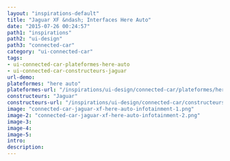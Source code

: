 ```yaml
---
layout: "inspirations-default"
title: "Jaguar XF &ndash; Interfaces Here Auto"
date: "2015-07-26 00:24:57"
path1: "inspirations"
path2: "ui-design"
path3: "connected-car"
category: "ui-connected-car"
tags:
- ui-connected-car-plateformes-here-auto
- ui-connected-car-constructeurs-jaguar
url-demo:
plateformes: "here auto"
plateformes-url: "/inspirations/ui-design/connected-car/plateformes/here-auto/"
constructeurs: "Jaguar"
constructeurs-url: "/inspirations/ui-design/connected-car/constructeurs/jaguar/"
image: "connected-car-jaguar-xf-here-auto-infotainment-1.png"
image-2: "connected-car-jaguar-xf-here-auto-infotainment-2.png"
image-3:
image-4:
image-5:
intro:
description:
---
```

